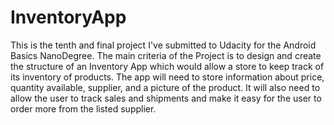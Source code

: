 # InventoryApp
This is the tenth and final project I've submitted to Udacity for the Android Basics NanoDegree. The main criteria of the Project is to design and create the structure of an Inventory App which would allow a store to keep track of its inventory of products. The app will need to store information about price, quantity available, supplier, and a picture of the product. It will also need to allow the user to track sales and shipments and make it easy for the user to order more from the listed supplier.
